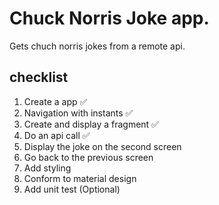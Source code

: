 # Chuck Norris Joke app.

Gets chuch norris jokes from a remote api.


## checklist

1. Create a app :white_check_mark:
2. Navigation with instants :white_check_mark:
3. Create and display a fragment :white_check_mark:
4. Do an api call :white_check_mark:
5. Display the joke on the second screen 
6. Go back to the previous screen
7. Add styling
8. Conform to material design
9. Add unit test (Optional)